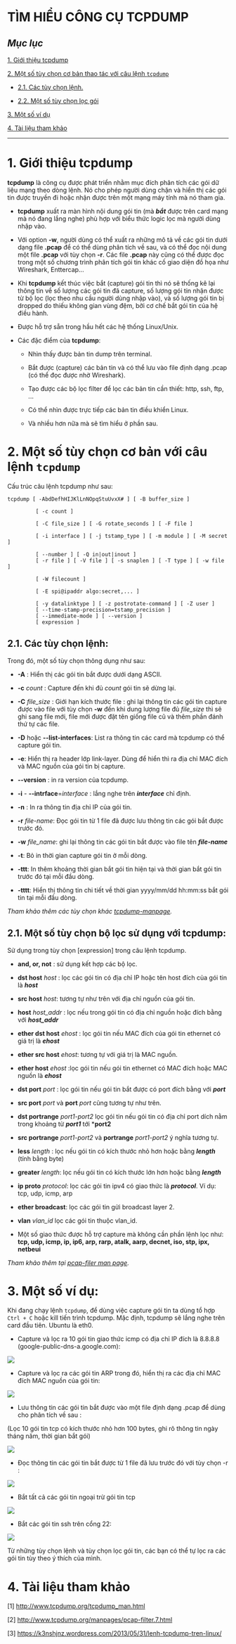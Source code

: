 # **TÌM HIỂU CÔNG CỤ TCPDUMP**

## ***Mục lục***

[1. Giới thiệu tcpdump](#1)

[2. Một số tùy chọn cơ bản thao tác với câu lệnh `tcpdump`](#2)

- [2.1. Các tùy chọn lệnh.](#2.1)

- [2.2. Một số tùy chọn lọc gói](#2.2)

[3. Một số ví dụ](#3)

[4. Tài liệu tham khảo](#4)

---

<a name="1"></a>
# 1. Giới thiệu tcpdump


**tcpdump** là công cụ được phát triển nhằm mục đích phân tích các gói dữ liệu mạng theo dòng lệnh. Nó cho phép người dùng chặn và hiển thị các gói tin được truyền đi hoặc nhận được trên một mạng máy tính mà nó tham gia.

- **tcpdump** xuất ra màn hình nội dung gói tin (mà ***bắt*** được trên card mạng mà nó đang lắng nghe) phù hợp với biểu thức logic lọc mà người dùng nhập vào. 

- Với option **-w**, người dùng có thể xuất ra những mô tả về các gói tin dưới dạng file **.pcap** để có thể dùng phân tích về sau, và có thể đọc nội dung một file **.pcap** với tùy chọn **-r**. Các file **.pcap** này cũng có thể được đọc trong một số chương trình phân tích gói tin khác cố giao diện đồ họa như Wireshark, Enttercap...

- Khi **tcpdump** kết thúc việc bắt (capture) gói tin thì nó sẽ thống kê lại thông tin về số lượng các gói tin đã capture, số lượng gói tin nhận được từ bộ lọc (lọc theo nhu cầu người dùng nhập vào), và số lượng gói tin bị dropped do thiếu không gian vùng đệm, bởi cơ chế bắt gói tin của hệ điều hành.

- Được hỗ trợ sẵn trong hầu hết các hệ thống Linux/Unix.

- Các đặc điểm của **tcpdump**:

  - Nhìn thấy được bản tin dump trên terminal.

  - Bắt được (capture) các bản tin và có thể lưu vào file định dạng .pcap (có thể đọc được nhờ Wireshark).

  - Tạo được các bộ lọc filter để lọc các bản tin cần thiết: http, ssh, ftp, ...

  - Có thể nhìn được trực tiếp các bản tin điều khiển Linux.

  - Và nhiều hơn nữa mà sẽ tìm hiểu ở phần sau.


<a name="2"></a>
# 2. Một số tùy chọn cơ bản với câu lệnh `tcpdump`

Cấu trúc câu lệnh tcpdump như sau: 

```
tcpdump [ -AbdDefhHIJKlLnNOpqStuUvxX# ] [ -B buffer_size ] 

         [ -c count ] 

         [ -C file_size ] [ -G rotate_seconds ] [ -F file ] 

         [ -i interface ] [ -j tstamp_type ] [ -m module ] [ -M secret ] 

         [ --number ] [ -Q in|out|inout ] 
         [ -r file ] [ -V file ] [ -s snaplen ] [ -T type ] [ -w file ] 

         [ -W filecount ] 

         [ -E spi@ipaddr algo:secret,... ] 

         [ -y datalinktype ] [ -z postrotate-command ] [ -Z user ] 
         [ --time-stamp-precision=tstamp_precision ] 
         [ --immediate-mode ] [ --version ] 
         [ expression ] 
 ```

<a name="2.1"></a>
## 2.1. Các tùy chọn lệnh:
Trong đó, một số tùy chọn thông dụng như sau:

- **-A** : Hiển thị các gói tin bắt được dưới dạng ASCII.

- **-c** *count* : Capture đến khi đủ *count* gói tin sẽ dừng lại.

- **-C** *file_size* : Giới hạn kích thước file : ghi lại thông tin các gói tin capture được vào file với tùy chọn **-w** đến khi dung lượng file đủ *file_size* thì sẽ ghi sang file mới, file mới được đặt tên giống file cũ và thêm phần đánh thứ tự các file.

- **-D** hoặc **--list-interfaces**: List ra thông tin các card mà tcpdump có thể capture gói tin.

- **-e**: Hiển thị ra header lớp link-layer. Dùng để hiển thì ra địa chỉ MAC đích và MAC nguồn của gói tin bị capture.

- **--version** : in ra version của tcpdump.

- **-i** - **--intrface**=*interface* : lắng nghe trên ***interface*** chỉ định.

- **-n** : In ra thông tin địa chỉ IP của gói tin.

- **-r** *file-name*: Đọc gói tin từ 1 file đã được lưu thông tin các gói bắt được trước đó.

- **-w** *file_name*: ghi lại thông tin các gói tin bắt được vào file tên ***file-name***

- **-t**: Bỏ in thời gian capture gói tin ở mỗi dòng.

- **-ttt**: In thêm khoảng thời gian bắt gói tin hiện tại và thời gian bắt gói tin trước đó tại mỗi đầu dòng.

- **-tttt**: Hiển thị thông tin chi tiết về thời gian yyyy/mm/dd hh:mm:ss bắt gói tin tại mỗi đầu dòng.

*Tham khảo thêm các tùy chọn khác [tcpdump-manpage](http://www.tcpdump.org/tcpdump_man.html).*

<a name="2.2"></a>

## 2.1. Một số tùy chọn bộ lọc sử dụng với tcpdump:

Sử dụng trong tùy chọn [expression] trong câu lệnh tcpdump.

- **and, or, not** : sử dụng kết hợp các bộ lọc.

- **dst host** *host* : lọc các gói tin có địa chỉ IP hoặc tên host đích của gói tin là ***host***

- **src host** *host*: tương tự như trên với địa chỉ nguồn của gói tin.

- **host** *host_addr* : lọc nếu trong gói tin có địa chỉ nguồn hoặc đích bằng với ***host_addr***

- **ether dst host** *ehost* : lọc gói tin nếu MAC đích của gói tin ethernet có giá trị là ***ehost***

- **ether src host** *ehost*: tương tự với giá trị là MAC nguồn.

- **ether host** *ehost* :lọc gói tin nếu gói tin ethernet có MAC đích hoặc MAC nguồn là ***ehost***

- **dst port** *port* : lọc gói tin nếu gói tin bắt được có port đích bằng với ***port***

- **src port** *port* và **port** *port* cũng tương tự như trên.

- **dst portrange** *port1-port2* lọc gói tin nếu gói tin có địa chỉ port dích nằm trong khoảng từ ***port1*** tới ***port2**

- **src portrange** *port1-port2* và **portrange** *port1-port2* ý nghĩa tương tự.

- **less** *length* : lọc nếu gói tin có kích thước nhỏ hơn hoặc bằng ***length*** (tính bằng byte)

- **greater** *length*: lọc  nếu gói tin có kích thước lớn hơn hoặc bằng ***length***

- **ip proto** *protocol*: lọc các gói tin ipv4 có giao thức là ***protocol***. Ví dụ: tcp, udp, icmp, arp

- **ether broadcast**: lọc các gói tin gửi broadcast layer 2.

- **vlan** *vlan_id* lọc các gói tin thuộc vlan_id.

- Một số giao thức được hỗ trợ capture mà không cần phần lệnh lọc như: **tcp, udp, icmp, ip, ip6, arp, rarp, atalk, aarp, decnet, iso, stp, ipx, netbeui** 

*Tham khảo thêm tại [pcap-filer man page](http://www.tcpdump.org/manpages/pcap-filter.7.html).*

<a name="3"></a>
# 3. Một số ví dụ:

Khi đang chạy lệnh `tcpdump`, để dùng việc capture gói tin ta dùng tổ hợp `Ctrl + C` hoặc kill tiến trình tcpdump. Mặc định, tcpdump sẽ lắng nghe trên card đầu tiên. Ubuntu là eth0.

- Capture và lọc ra 10 gói tin giao thức icmp có địa chỉ IP đích là 8.8.8.8 (google-public-dns-a.google.com):

<img src="http://imgur.com/rTYqUac.jpg">

- Capture và lọc ra các gói tin ARP trong đó, hiển thị ra các địa chỉ MAC đích MAC nguồn của gói tin: 

<img src="http://imgur.com/BvrtMVH.jpg">

- Lưu thông tin các gói tin bắt được vào một file định dạng .pcap để dùng cho phân tích về sau :

(Lọc 10 gói tin tcp có kích thước nhỏ hơn 100 bytes, ghi rõ thông tin ngày tháng năm, thời gian bắt gói)

<img src="http://imgur.com/xw6Kgiz.jpg">

- Đọc thông tin các gói tin bắt được từ 1 file đã lưu trước đó với tùy chọn -r :
 
 <img src="http://imgur.com/iTUCtIR.jpg">

- Bắt tất cả các gói tin ngoại trừ gói tin tcp

<img src="http://imgur.com/tqpapWV.jpg">

- Bắt các gói tin ssh trên cổng 22:

<img src="http://imgur.com/ttepq0w.jpg">

Từ những tùy chọn lệnh và tùy chọn lọc gói tin, các bạn có thể tự lọc ra các gói tin tùy theo ý thích của mình. 

<a name="4"></a>
# 4. Tài liệu tham khảo

[1] http://www.tcpdump.org/tcpdump_man.html

[2] http://www.tcpdump.org/manpages/pcap-filter.7.html

[3] https://k3nshjnz.wordpress.com/2013/05/31/lenh-tcpdump-tren-linux/





